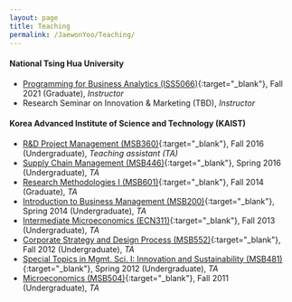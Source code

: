```yaml
---
layout: page
title: Teaching
permalink: /JaewonYoo/Teaching/
---
```


#### National Tsing Hua University
* [Programming for Business Analytics (ISS5066)](https://www.iss.nthu.edu.tw/Modules/BA){:target="_blank"}, Fall 2021 (Graduate), _Instructor_
* Research Seminar on Innovation & Marketing (TBD), _Instructor_


#### Korea Advanced Institute of Science and Technology (KAIST)
* [R&D Project Management (MSB360)](http://bulletin.kaist.ac.kr/html/en/?year=2016&id=en20161421&file=E){:target="_blank"}, Fall 2016 (Undergraduate), _Teaching assistant (TA)_
* [Supply Chain Management (MSB446)](http://bulletin.kaist.ac.kr/html/en/?year=2016&id=en20161421&file=E){:target="_blank"}, Spring 2016 (Undergraduate), _TA_
* [Research Methodologies I (MSB601)](http://bulletin.kaist.ac.kr/html/en/?year=2014&id=en20141403&file=E){:target="_blank"}, Fall 2014 (Graduate), _TA_
* [Introduction to Business Management (MSB200)](http://bulletin.kaist.ac.kr/html/en/?year=2014&id=en20141403&file=E){:target="_blank"}, Spring 2014 (Undergraduate), _TA_
* [Intermediate Microeconomics (ECN311)](http://bulletin.kaist.ac.kr/html/en/?year=2014&id=en20141407&file=E){:target="_blank"}, Fall 2013 (Undergraduate), _TA_
* [Corporate Strategy and Design Process (MSB552)](http://bulletin.kaist.ac.kr/html/en/?year=2012&id=en20121501&file=E){:target="_blank"}, Fall 2012 (Undergraduate), _TA_
* [Special Topics in Mgmt. Sci. I: Innovation and Sustainability (MSB481)](http://bulletin.kaist.ac.kr/html/en/?year=2012&id=en20121501&file=E){:target="_blank"}, Spring 2012 (Undergraduate), _TA_
* [Microeconomics (MSB504)](http://bulletin.kaist.ac.kr/html/en/?year=2012&id=en20121501&file=E){:target="_blank"}, Fall 2011 (Undergraduate), _TA_

